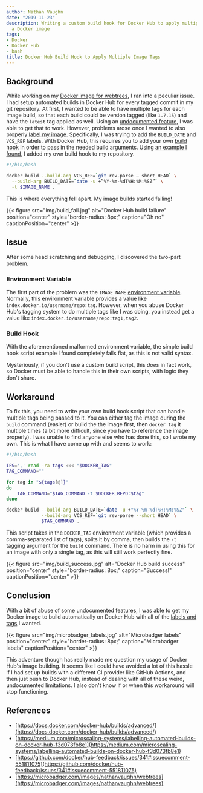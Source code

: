 ```yaml
---
author: Nathan Vaughn
date: "2019-11-23"
description: Writing a custom build hook for Docker Hub to apply multiple tags to
  a Docker image
tags:
- Docker
- Docker Hub
- bash
title: Docker Hub Build Hook to Apply Multiple Image Tags
---
```


## Background

While working on my
[Docker image for webtrees](https://github.com/NathanVaughn/webtrees-docker),
I ran into a peculiar issue. I had setup automated builds in Docker Hub for every
tagged commit in my git repository.
At first, I wanted to be able to have multiple tags for
each image build, so that each build could be version tagged (like `1.7.15`) and
have the `latest` tag applied as well.
Using an [undocumented feature](https://github.com/docker/hub-feedback/issues/341#issuecomment-551808767),
I was able to get that to work. However, problems arose once I wanted to also properly
[label my image](https://medium.com/@chamilad/lets-make-your-docker-image-better-than-90-of-existing-ones-8b1e5de950d).
Specifically, I was trying to add the `BUILD_DATE` and `VCS_REF` labels. 
With Docker Hub, this requires
you to add your own [build hook](https://docs.docker.com/docker-hub/builds/advanced/)
in order to pass in the needed build arguments.
Using [an example I found](https://medium.com/microscaling-systems/labelling-automated-builds-on-docker-hub-f3d073fb8e1),
I added my own build hook to my repository.

```bash
#!/bin/bash

docker build --build-arg VCS_REF=`git rev-parse — short HEAD` \
  --build-arg BUILD_DATE=`date -u +”%Y-%m-%dT%H:%M:%SZ”` \
  -t $IMAGE_NAME .
```

This is where everything fell apart. My image builds started failing!

{{< figure src="img/build_fail.jpg" alt="Docker Hub build failure" position="center" style="border-radius: 8px;" caption="Oh no" captionPosition="center" >}}

## Issue

After some head scratching and debugging, I discovered the two-part problem.

### Environment Variable

The first part of the problem was the `IMAGE_NAME`
[environment variable](https://docs.docker.com/docker-hub/builds/advanced/#environment-variables-for-building-and-testing).
Normally, this environment variable provides a value like 
`index.docker.io/username/repo:tag`. However, when you abuse
Docker Hub's tagging system to do multiple tags like I was doing, 
you instead get a value like `index.docker.io/username/repo:tag1,tag2`.

### Build Hook

With the aforementioned malformed environment variable, the simple build hook
script example I found completely falls flat, as this is not valid syntax.

Mysteriously, if you don't use
a custom build script, this *does* in fact work, so Docker must be able to handle
this in their own scripts, with logic they don't share.

## Workaround

To fix this, you need to write your own build hook script that can handle multiple
tags being passed to it. You can either tag the image during the `build` 
command (easier) or build the the image first, then `docker tag` it multiple times 
(a bit more difficult, since you have to reference the image properly). 
I was unable to find anyone else who has done this, so I wrote my own.
This is what I have come up with and seems to work:

```bash
#!/bin/bash

IFS=',' read -ra tags <<< "$DOCKER_TAG"
TAG_COMMAND=""

for tag in "${tags[@]}"
do
    TAG_COMMAND="$TAG_COMMAND -t $DOCKER_REPO:$tag"
done

docker build --build-arg BUILD_DATE=`date -u +"%Y-%m-%dT%H:%M:%SZ"` \
             --build-arg VCS_REF=`git rev-parse --short HEAD` \
             $TAG_COMMAND .
```

This script takes in the `DOCKER_TAG` environment variable 
(which provides a comma-separated list of tags), splits it by comma, then builds
the `-t` tagging argument for the `build` command. There is no harm in
using this for an image with only a single tag, as this will still work perfectly
fine.

{{< figure src="img/build_success.jpg" alt="Docker Hub build success" position="center" style="border-radius: 8px;" caption="Success!" captionPosition="center" >}}

## Conclusion

With a bit of abuse of some undocumented features, I was able to get my Docker image
to build automatically on Docker Hub with all of the
[labels and tags](https://microbadger.com/images/nathanvaughn/webtrees) I wanted.

{{< figure src="img/microbadger_labels.jpg" alt="Microbadger labels" position="center" style="border-radius: 8px;" caption="Microbadger labels" captionPosition="center" >}}

This adventure though has really made me question my usage of Docker Hub's
image building. It seems like I could have avoided a lot of this hassle if I
had set up builds with a different CI provider like GitHub Actions, and then just
push to Docker Hub, instead of dealing with all of these weird, undocumented
limitations. I also don't know if or when this workaround will stop functioning.

## References
- [https://docs.docker.com/docker-hub/builds/advanced/](https://docs.docker.com/docker-hub/builds/advanced/)
- [https://medium.com/microscaling-systems/labelling-automated-builds-on-docker-hub-f3d073fb8e1](https://medium.com/microscaling-systems/labelling-automated-builds-on-docker-hub-f3d073fb8e1)
- [https://github.com/docker/hub-feedback/issues/341#issuecomment-551811075](https://github.com/docker/hub-feedback/issues/341#issuecomment-551811075)
- [https://microbadger.com/images/nathanvaughn/webtrees](https://microbadger.com/images/nathanvaughn/webtrees)